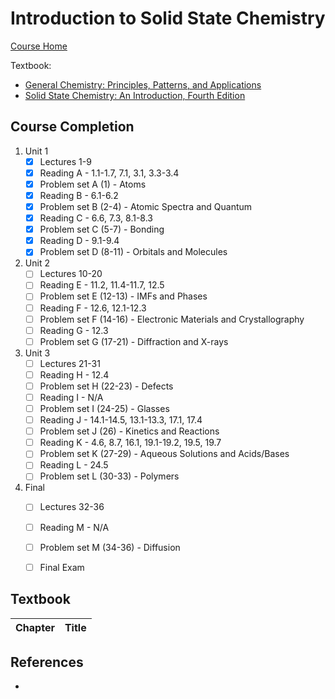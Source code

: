 # Introduction to Solid State Chemistry

[Course Home](https://ocw.mit.edu/courses/materials-science-and-engineering/3-091-introduction-to-solid-state-chemistry-fall-2018/)

Textbook: 
- [General Chemistry: Principles, Patterns, and Applications](https://saylordotorg.github.io/text_general-chemistry-principles-patterns-and-applications-v1.0/index.html)
- [Solid State Chemistry: An Introduction, Fourth Edition](https://isbnsearch.org/isbn/9781439847909)


## Course Completion
1. Unit 1
   - [x] Lectures 1-9
   - [x] Reading A - 1.1-1.7, 7.1, 3.1, 3.3-3.4
   - [x] Problem set A (1) - Atoms
   - [x] Reading B - 6.1-6.2
   - [x] Problem set B (2-4) - Atomic Spectra and Quantum
   - [x] Reading C - 6.6, 7.3, 8.1-8.3
   - [x] Problem set C (5-7) - Bonding
   - [x] Reading D - 9.1-9.4
   - [x] Problem set D (8-11) - Orbitals and Molecules
2. Unit 2
   - [ ] Lectures 10-20
   - [ ] Reading E - 11.2, 11.4-11.7, 12.5
   - [ ] Problem set E (12-13) - IMFs and Phases
   - [ ] Reading F - 12.6, 12.1-12.3
   - [ ] Problem set F (14-16) - Electronic Materials and Crystallography
   - [ ] Reading G - 12.3
   - [ ] Problem set G (17-21) - Diffraction and X-rays
3. Unit 3
   - [ ] Lectures 21-31
   - [ ] Reading H - 12.4
   - [ ] Problem set H (22-23) - Defects
   - [ ] Reading I - N/A
   - [ ] Problem set I (24-25) - Glasses
   - [ ] Reading J - 14.1-14.5, 13.1-13.3, 17.1, 17.4
   - [ ] Problem set J (26) - Kinetics and Reactions
   - [ ] Reading K - 4.6, 8.7, 16.1, 19.1-19.2, 19.5, 19.7
   - [ ] Problem set K (27-29) - Aqueous Solutions and Acids/Bases
   - [ ] Reading L - 24.5
   - [ ] Problem set L (30-33) - Polymers
4. Final
   - [ ] Lectures 32-36
   - [ ] Reading M - N/A
   - [ ] Problem set M (34-36) - Diffusion
   - [ ] Final Exam


## Textbook
| Chapter | Title                                      |
| ------- | ------------------------------------------ | 


## References
- 